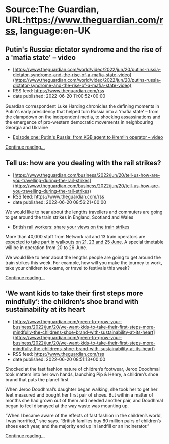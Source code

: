 # Source:The Guardian, URL:https://www.theguardian.com/rss, language:en-UK

## Putin's Russia: dictator syndrome and the rise of a 'mafia state' – video
 - [https://www.theguardian.com/world/video/2022/jun/20/putins-russia-dictator-syndrome-and-the-rise-of-a-mafia-state-video](https://www.theguardian.com/world/video/2022/jun/20/putins-russia-dictator-syndrome-and-the-rise-of-a-mafia-state-video)
 - RSS feed: https://www.theguardian.com/rss
 - date published: 2022-06-20 11:00:52+00:00

<p>Guardian correspondent Luke Harding chronicles the defining moments in Putin's early presidency that helped turn Russia into a 'mafia state' – from the clampdown on the independent media, to shocking assassinations and the emergence of pro-western democratic movements in neighbouring Georgia and Ukraine</p><ul><li><a href="https://www.theguardian.com/world/video/2022/may/09/putins-russia-from-kgb-agent-to-kremlin-operator-video">Episode one: Putin's Russia: from KGB agent to Kremlin operator – video</a></li></ul> <a href="https://www.theguardian.com/world/video/2022/jun/20/putins-russia-dictator-syndrome-and-the-rise-of-a-mafia-state-video">Continue reading...</a>

## Tell us: how are you dealing with the rail strikes?
 - [https://www.theguardian.com/business/2022/jun/20/tell-us-how-are-you-travelling-during-the-rail-strikes](https://www.theguardian.com/business/2022/jun/20/tell-us-how-are-you-travelling-during-the-rail-strikes)
 - RSS feed: https://www.theguardian.com/rss
 - date published: 2022-06-20 08:56:21+00:00

<p>We would like to hear about the lengths travellers and commuters are going to get around the train strikes in England, Scotland and Wales</p><ul><li><a href="https://www.theguardian.com/business/2022/jun/16/train-strikes-british-rail-workers">British rail workers: share your views on the train strikes</a></li></ul><p>More than 40,000 staff from Network rail and 13 train operators are <a href="https://www.theguardian.com/business/2022/jun/20/great-britain-faces-biggest-rail-strike-in-30-years-starting-on-tuesday">expected to take part in walkouts on 21, 23 and 25 June</a>. A special timetable will be in operation from 20 to 26 June.</p><p>We would like to hear about the lengths people are going to get around the train strikes this week. For example, how will you make the journey to work, take your children to exams, or travel to festivals this week?</p> <a href="https://www.theguardian.com/business/2022/jun/20/tell-us-how-are-you-travelling-during-the-rail-strikes">Continue reading...</a>

## ‘We want kids to take their first steps more mindfully’: the children’s shoe brand with sustainability at its heart
 - [https://www.theguardian.com/green-to-grow-your-business/2022/jun/20/we-want-kids-to-take-their-first-steps-more-mindfully-the-childrens-shoe-brand-with-sustainability-at-its-heart](https://www.theguardian.com/green-to-grow-your-business/2022/jun/20/we-want-kids-to-take-their-first-steps-more-mindfully-the-childrens-shoe-brand-with-sustainability-at-its-heart)
 - RSS feed: https://www.theguardian.com/rss
 - date published: 2022-06-20 08:51:13+00:00

<p>Shocked at the fast fashion nature of children’s footwear, Jeroo Doodhmal took matters into her own hands, launching Pip &amp; Henry, a children’s shoe brand that puts the planet first</p><p>When Jeroo Doodhmal’s daughter began walking, she took her to get her feet measured and bought her first pair of shoes. But within a matter of months she had grown out of them and needed another pair, and Doodhmal began to feel dismayed at the way waste was mounting up.</p><p>“When I became aware of the effects of fast fashion in the children’s world, I was horrified,” she says. “British families buy 80 million pairs of children’s shoes each year, and the majority end up in landfill or an incinerator.”</p> <a href="https://www.theguardian.com/green-to-grow-your-business/2022/jun/20/we-want-kids-to-take-their-first-steps-more-mindfully-the-childrens-shoe-brand-with-sustainability-at-its-heart">Continue reading...</a>

